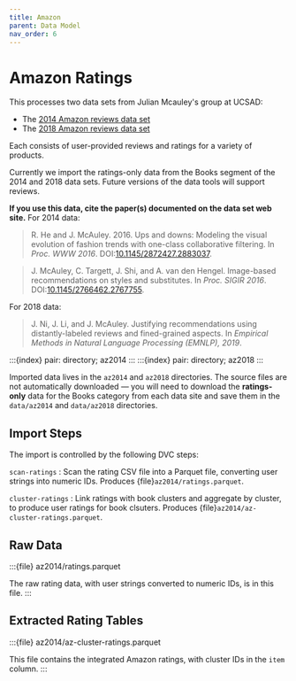 ```yaml
---
title: Amazon
parent: Data Model
nav_order: 6
---
```


# Amazon Ratings

This processes two data sets from Julian Mcauley's group at UCSAD:

- The [2014 Amazon reviews data set](http://jmcauley.ucsd.edu/data/amazon/)
- The [2018 Amazon reviews data set](https://nijianmo.github.io/amazon/index.html)

Each consists of user-provided reviews and ratings for a variety of products.

Currently we import the ratings-only data from the Books segment of the 2014 and 2018 data sets.  Future versions of the data tools will support reviews.

**If you use this data, cite the paper(s) documented on the data set web site.**  For 2014 data:

> R. He and J. McAuley. 2016. Ups and downs: Modeling the visual evolution of fashion trends with one-class collaborative filtering. In <cite>Proc. WWW 2016</cite>. DOI:[10.1145/2872427.2883037](https://dx.doi.org/10.1145/2872427.2883037).

> J. McAuley, C. Targett, J. Shi, and A. van den Hengel. Image-based recommendations on styles and substitutes. In <cite>Proc. SIGIR 2016</cite>. DOI:[10.1145/2766462.2767755](http://dx.doi.org/10.1145/2766462.2767755).

For 2018 data:

> J. Ni, J. Li, and J. McAuley. Justifying recommendations using distantly-labeled reviews and fined-grained aspects. In <cite>Empirical Methods in Natural Language Processing (EMNLP), 2019</cite>.

:::{index} pair: directory; az2014
:::
:::{index} pair: directory; az2018
:::

Imported data lives in the `az2014` and `az2018` directories.  The source files
are not automatically downloaded — you will need to download the
**ratings-only** data for the Books category from each data site and save them
in the `data/az2014` and `data/az2018` directories.

## Import Steps

The import is controlled by the following DVC steps:

`scan-ratings`
:   Scan the rating CSV file into a Parquet file, converting user strings into numeric IDs.  Produces {file}`az2014/ratings.parquet`.

`cluster-ratings`
:   Link ratings with book clusters and aggregate by cluster, to produce user ratings for book clsuters.  Produces {file}`az2014/az-cluster-ratings.parquet`.

## Raw Data

:::{file} az2014/ratings.parquet

The raw rating data, with user strings converted to numeric IDs, is in this file.
:::

## Extracted Rating Tables

:::{file} az2014/az-cluster-ratings.parquet

This file contains the integrated Amazon ratings, with cluster IDs in the `item` column.
:::
